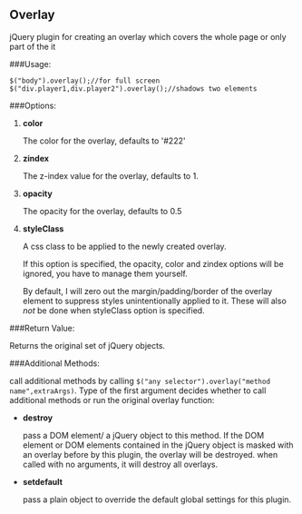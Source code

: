 ## Overlay

jQuery plugin for creating an overlay which covers the whole page or only part of the it

###Usage:

````
$("body").overlay();//for full screen
$("div.player1,div.player2").overlay();//shadows two elements
````

###Options:

1. **color**

	The color for the overlay, defaults to '#222'

2. **zindex**

	The z-index value for the overlay, defaults to 1.

3. **opacity**

	The opacity for the overlay, defaults to 0.5

4. **styleClass**

	A css class to be applied to the newly created overlay.
	
	If this option is specified, the opacity, color and zindex options will be ignored, you have to manage them yourself.
	
	By default, I will zero out the margin/padding/border of the overlay element to suppress styles unintentionally applied to it. These will also *not* be done when styleClass option is specified.

###Return Value:

Returns the original set of jQuery objects.

###Additional Methods:

call additional methods by calling ````$("any selector").overlay("method name",extraArgs)````. Type of the first argument decides whether to call additional methods or run the original overlay function:

+ **destroy**

	pass a DOM element/ a jQuery object to this method. If the DOM element or DOM elements contained in the jQuery object is masked with an overlay before by this plugin, the overlay will be destroyed.
	when called with no arguments, it will destroy all overlays.
	
+ **setdefault**

	pass a plain object to override the default global settings for this plugin.
